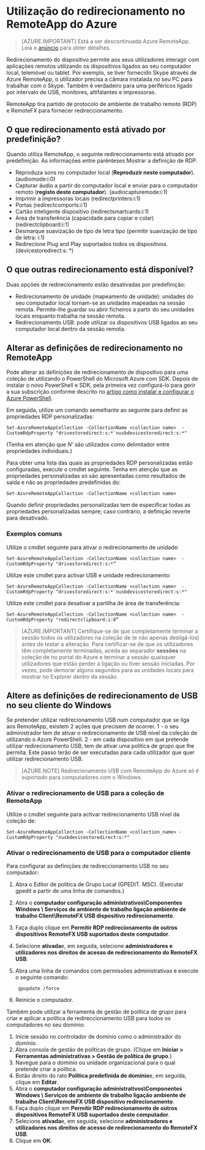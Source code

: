 <properties
    pageTitle="Utilização do redirecionamento no Azure RemoteApp | Microsoft Azure"
    description="Saiba como configurar e utilizar redirecionamento no RemoteApp"
    services="remoteapp"
    documentationCenter=""
    authors="lizap"
    manager="mbaldwin" />

<tags
    ms.service="remoteapp"
    ms.workload="compute"
    ms.tgt_pltfrm="na"
    ms.devlang="na"
    ms.topic="article"
    ms.date="08/15/2016"
    ms.author="elizapo" />

# <a name="using-redirection-in-azure-remoteapp"></a>Utilização do redirecionamento no RemoteApp do Azure

> [AZURE.IMPORTANT]
> Está a ser descontinuada Azure RemoteApp. Leia o [anúncio](https://go.microsoft.com/fwlink/?linkid=821148) para obter detalhes.

Redirecionamento do dispositivo permite aos seus utilizadores interagir com aplicações remotos utilizando os dispositivos ligados ao seu computador local, telemóvel ou tablet. Por exemplo, se tiver fornecido Skype através de Azure RemoteApp, o utilizador precisa a câmara instalada no seu PC para trabalhar com o Skype. Também é verdadeiro para uma periféricos ligado por intervalo de USB, monitores, altifalantes e impressoras.

RemoteApp tira partido de protocolo de ambiente de trabalho remoto (RDP) e RemoteFX para fornecer redireccionamento.

## <a name="what-redirection-is-enabled-by-default"></a>O que redirecionamento está ativado por predefinição?
Quando utiliza RemoteApp, o seguinte redireccionamento está ativado por predefinição. As informações entre parênteses Mostrar a definição de RDP.

- Reproduza sons no computador local (**Reproduzir neste computador**). (audiomode:i:0)
- Capturar áudio a partir do computador local e enviar para o computador remoto (**registo deste computador**). (audiocapturemode:i:1)
- Imprimir a impressoras locais (redirectprinters:i:1)
- Portas (redirectcomports:i:1)
- Cartão inteligente dispositivo (redirectsmartcards:i:1)
- Área de transferência (capacidade para copiar e colar) (redirectclipboard:i:1)
- Desmarque suavização de tipo de letra tipo (permitir suavização de tipo de letra: i:1)
- Redirecione Plug and Play suportados todos os dispositivos. (devicestoredirect:s: *)

## <a name="what-other-redirection-is-available"></a>O que outras redirecionamento está disponível?
Duas opções de redirecionamento estão desativadas por predefinição:

- Redirecionamento de unidade (mapeamento de unidade): unidades do seu computador local tornam-se as unidades mapeadas na sessão remota. Permite-lhe guardar ou abrir ficheiros a partir do seu unidades locais enquanto trabalha na sessão remota.
- Redirecionamento USB: pode utilizar os dispositivos USB ligados ao seu computador local dentro da sessão remota.

## <a name="change-your-redirection-settings-in-remoteapp"></a>Alterar as definições de redirecionamento no RemoteApp
Pode alterar as definições de redirecionamento de dispositivo para uma coleção de utilizando o PowerShell do Microsoft Azure com SDK. Depois de instalar o novo PowerShell e SDK, pela primeira vez configurá-lo para gerir a sua subscrição conforme descrito no [artigo como instalar e configurar o Azure PowerShell](../powershell-install-configure.md).

Em seguida, utilize um comando semelhante ao seguinte para definir as propriedades RDP personalizadas:

    Set-AzureRemoteAppCollection -CollectionName <collection name>  -CustomRdpProperty "drivestoredirect:s:*`nusbdevicestoredirect:s:*"

(Tenha em atenção que *N'* são utilizados como delimitador entre propriedades individuais.)

Para obter uma lista das quais as propriedades RDP personalizadas estão configuradas, execute o cmdlet seguinte. Tenha em atenção que as propriedades personalizadas só são apresentadas como resultados de saída e não as propriedades predefinidas do:  

    Get-AzureRemoteAppCollection -CollectionName <collection name>

Quando definir propriedades personalizadas tem de especificar todas as propriedades personalizadas sempre; caso contrário, a definição reverte para desativado.   

### <a name="common-examples"></a>Exemplos comuns
Utilize o cmdlet seguinte para ativar o redirecionamento de unidade:  

    Set-AzureRemoteAppCollection -CollectionName <collection name>  -CustomRdpProperty "drivestoredirect:s:*”

Utilize este cmdlet para activar USB e unidade redirecionamento:

    Set-AzureRemoteAppCollection -CollectionName <collection name>  -CustomRdpProperty "drivestoredirect:s:*`nusbdevicestoredirect:s:*"

Utilize este cmdlet para desativar a partilha de área de transferência:  

    Set-AzureRemoteAppCollection -CollectionName <collection name>  -CustomRdpProperty "redirectclipboard:i:0”

> [AZURE.IMPORTANT] Certifique-se de que completamente terminar a sessão todos os utilizadores na coleção de (e não apenas desligá-los) antes de testar a alteração. Para certificar-se de que os utilizadores têm completamente terminadas, aceda ao separador **sessões** na coleção de no portal do Azure e terminar a sessão quaisquer utilizadores que estão perder a ligação ou tiver sessão iniciadas. Por vezes, pode demorar alguns segundos para as unidades locais para mostrar no Explorer dentro da sessão.

## <a name="change-usb-redirection-settings-on-your-windows-client"></a>Altere as definições de redirecionamento de USB no seu cliente do Windows

Se pretender utilizar redirecionamento USB num computador que se liga aos RemoteApp, existem 2 ações que precisem de ocorrer. 1 - o seu administrador tem de ativar o redirecionamento de USB nível da coleção de utilizando o Azure PowerShell. 2 - em cada dispositivo em que pretende utilizar redirecionamento USB, tem de ativar uma política de grupo que lhe permita. Este passo terão de ser executadas para cada utilizador que quer utilizar redirecionamento USB.

> [AZURE.NOTE] Redirecionamento USB com RemoteApp do Azure só é suportado para computadores com o Windows.

### <a name="enable-usb-redirection-for-the-remoteapp-collection"></a>Ativar o redirecionamento de USB para a coleção de RemoteApp
Utilize o cmdlet seguinte para activar redirecionamento USB nível da coleção de:

    Set-AzureRemoteAppCollection -CollectionName <collection_name> -CustomRdpProperty "nusbdevicestoredirect:s:*"

### <a name="enable-usb-redirection-for-the-client-computer"></a>Ativar o redirecionamento de USB para o computador cliente

Para configurar as definições de redireccionamento USB no seu computador:

1. Abra o Editor de política de Grupo Local (GPEDIT. MSC). (Executar gpedit a partir de uma linha de comandos.)
2. Abra o **computador configuração administrativos\Componentes Windows \ Serviços de ambiente de trabalho ligação ambiente de trabalho Client\RemoteFX USB dispositivo redirecionamento**.
3. Faça duplo clique em **Permitir RDP redirecionamento de outros dispositivos RemoteFX USB suportados deste computador**.
4. Selecione **ativada**e, em seguida, selecione **administradores e utilizadores nos direitos de acesso de redirecionamento do RemoteFX USB**.
5. Abra uma linha de comandos com permissões administrativas e execute o seguinte comando:

        gpupdate /force
6. Reinicie o computador.

Também pode utilizar a ferramenta de gestão de política de grupo para criar e aplicar a política de redireccionamento USB para todos os computadores no seu domínio:

1. Inicie sessão no controlador de domínio como o administrador do domínio.
2. Abra consola de gestão de políticas de grupo. (Clique em **Iniciar > Ferramentas administrativas > Gestão de política de grupo**.)
3. Navegue para o domínio ou unidade organizacional para o qual pretende criar a política.
4. Botão direito do rato **Política predefinida de domínio**e, em seguida, clique em **Editar**.
5. Abra o **computador configuração administrativos\Componentes Windows \ Serviços de ambiente de trabalho ligação ambiente de trabalho Client\RemoteFX USB dispositivo redirecionamento**.
6. Faça duplo clique em **Permitir RDP redirecionamento de outros dispositivos RemoteFX USB suportados deste computador**.
7. Selecione **ativada**e, em seguida, selecione **administradores e utilizadores nos direitos de acesso de redirecionamento do RemoteFX USB**.
8. Clique em **OK**.  
